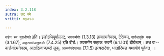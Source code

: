 ```yaml
---
index: 3.2.118
sutra: लट् स्मे
vritti: nyasa

---
```

`नडेन स्म पुराधीयते` इति। इङोऽधिपूर्वाल्लट्, `भावकर्मणोः` (1.3.13) इत्यात्मनेपदम्, टेरेत्वम्, `सार्वधातुके यक्` (3.1.67), `अकृत्सार्वधातुकयोः` (7.4.25) इति दीर्घः। उपसर्गेण सहाकः सवर्णे (6.1.101) दीर्घत्वम्। अथ वा-- कर्त्तर्यात्मनेपदम्, अदादित्वाच्छब्दो लुक्, `आत्मनेपदेष्वनतः` (7.1.5) इत्यदादेशः, धातोरियङ यथायोगं पूर्ववत्।।